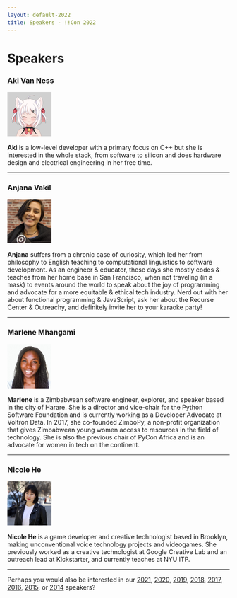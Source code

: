 ```yaml
---
layout: default-2022
title: Speakers - !!Con 2022
---
```


# Speakers


### Aki Van Ness
 
<a name="aki-van-ness" id="aki-van-ness"></a>
<img src="/images/speakers/thumbnail/aki-van-ness.png" alt="Aki Van Ness" class="speaker-img" />


**Aki** is a low-level developer with a primary focus on C++ but she is interested in the whole stack, from software to silicon and does hardware design and electrical engineering in her free time.

---

### Anjana Vakil

<a name="anjana-vakil" id="anjana-vakil"></a>
<img src="/images/speakers/thumbnail/anjana-vakil.png" alt="Anjana Vakil" class="speaker-img" />

**Anjana** suffers from a chronic case of curiosity, which led her from philosophy to English teaching to computational linguistics to software development. As an engineer & educator, these days she mostly codes & teaches from her home base in San Francisco, when not traveling (in a mask) to events around the world to speak about the joy of programming and advocate for a more equitable & ethical tech industry. Nerd out with her about functional programming & JavaScript, ask her about the Recurse Center & Outreachy, and definitely invite her to your karaoke party!

---

### Marlene Mhangami

<a name="marlene-mhangami" id="marlene-mhangami"></a>
<img src="/images/speakers/thumbnail/marlene-mhangami.png" alt="Marlene Mhangami" class="speaker-img" />

**Marlene** is a Zimbabwean software engineer, explorer, and speaker based in the city of Harare. She is a director and vice-chair for the Python Software Foundation and is currently working as a Developer Advocate at Voltron Data. In 2017, she co-founded ZimboPy, a non-profit organization that gives Zimbabwean young women access to resources in the field of technology. She is also the previous chair of PyCon Africa and is an advocate for women in tech on the continent.

---

### Nicole He

<a name="nicole-he" id="nicole-he"></a>
<img src="/images/speakers/thumbnail/nicole-he.png" alt="Nicole He" class="speaker-img" />

**Nicole He** is a game developer and creative technologist based in Brooklyn, making unconventional voice technology projects and videogames. She previously worked as a creative technologist at Google Creative Lab and an outreach lead at Kickstarter, and currently teaches at NYU ITP.

---


Perhaps you would also be interested in our 
[2021](2021/speakers.html), 
[2020](2020/speakers.html), 
[2019](2019/speakers.html), 
[2018](2018/speakers.html), 
[2017](2017/speakers.html), 
[2016](2016/speakers.html), 
[2015](../2015/speakers.html), 
or [2014](../2014/speakers.html) speakers?
